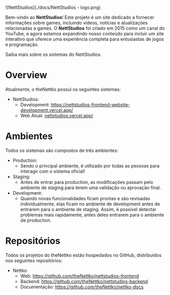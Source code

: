 
![NettStudios](./docs/NettStudios - logo.png)

Bem-vindo ao **NettStudios**! Este projeto é um site dedicado a fornecer informações sobre games, incluindo vídeos, notícias e atualizações relacionadas a games. O **NettStudios** foi criado em 2015 como um canal do YouTube, e agora estamos expandindo nosso conteúdo para incluir um site interativo que oferece uma experiência completa para entusiastas de jogos e programação.

Saiba mais sobre os sistemas do NettStudios.

# Overview

Atualmente, o theNettko possui os seguintes sistemas:

- NettStudios:
  - Development: https://nettstudios-frontend-website-development.vercel.app/
  - Web Atual: [nettstudios.vercel.app/](https://thenettko.vercel.app/)

# Ambientes

Todos os sistemas são compostos de três ambientes:

- Production:
  - Sendo o principal ambiente, é utilizado por todas as pessoas para interagir com o sistema oficial!
- Staging:
  - Antes de entrar para production, as modificações passam pelo ambiente de staging para terem uma validação ou aprovação final.
- Development:
  - Quando novas funcionalidades ficam prontas e são revisadas individualmente, elas ficam no ambiente de development antes de entrarem para o ambiente de staging. Assim, é possível detectar problemas mais rapidamente, antes deles entrarem para o ambiente de production.

# Repositórios

Todos os projetos do theNettko estão hospedados no GitHub, distribuídos nos seguintes repositórios:

- Nettko
  - Web: https://github.com/theNettko/nettstudios-frontend
     <!-- - Mobile: _Em breve_ -->
    <!-- - Admin
  <!-- - Web: _Em breve_ -->
- Backend: https://github.com/theNettko/nettstudios-backend
- Documentação: https://github.com/theNettko/nettko-docs
